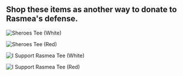 ## Shop these items as another way to donate to Rasmea's defense.

![Sheroes Tee (White)]({{site.baseurl}}/assets/img/Sheroes_White.jpg)

![Sheroes Tee (Red)]({{site.baseurl}}/assets/img/Sheroes_Red.jpg)

![I Support Rasmea Tee (White)]({{site.baseurl}}/assets/img/I_Support_Rasmea_white.jpg)

![I Support Rasmea Tee (Red)]({{site.baseurl}}/assets/img/I_Support_Rasmea_red.jpg)
